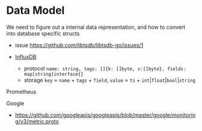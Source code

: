 # Data Model

We need to figure out a internal data representation, and how to convert into database specific structs

- issue https://github.com/libtsdb/libtsdb-go/issues/1

- [InfluxDB](influxdb/model.md) 
  - protocol `name: string, tags: []{k: []byte, v:[]byte}, fields: map[string]interface{}`
  - storage `key` = `name` + `tags` + `field`, `value` = `ts` + `int`|`float`|`bool`|`string`

Prometheus

Google

- https://github.com/googleapis/googleapis/blob/master/google/monitoring/v3/metric.proto
